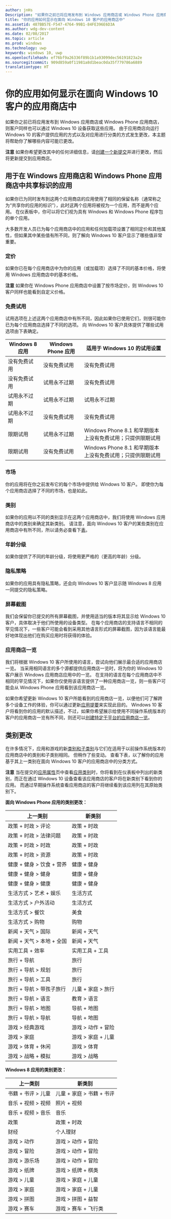 ```yaml
---
author: jnHs
Description: "如果你之前已将应用发布到 Windows 应用商店或 Windows Phone 应用商店，客户同样也可以通过 Windows 10 设备获取这些应用。"
title: "你的应用如何显示在面向 Windows 10 客户的应用商店中"
ms.assetid: 487BB57E-F547-4764-99B1-84FE396E6D3A
ms.author: wdg-dev-content
ms.date: 02/08/2017
ms.topic: article
ms.prod: windows
ms.technology: uwp
keywords: windows 10, uwp
ms.openlocfilehash: ef76bf9a26336f89b1b1a93099dec56191823a2e
ms.sourcegitcommit: 909d859a0f11981a8d1beac0da35f779786a6889
translationtype: HT
---
```

# <a name="how-your-app-appears-in-the-store-for-windows-10-customers"></a>你的应用如何显示在面向 Windows 10 客户的应用商店中


如果你之前已将应用发布到 Windows 应用商店或 Windows Phone 应用商店，则客户同样也可以通过 Windows 10 设备获取这些应用。 由于应用商店向运行 Windows 10 的客户提供应用的方式以及对应用进行分类的方式发生更改，本主题将帮助你了解哪些内容可能已更改。

**注意**  如果你希望更改其中的任何详细信息，请[创建一个新提交](app-submissions.md)并进行更改，然后将更新提交到应用商店。

 

## <a name="apps-that-shared-identity-in-the-windows-store-and-windows-phone-store"></a>用于在 Windows 应用商店和 Windows Phone 应用商店中共享标识的应用


如果你已为同时发布到这两个应用商店的应用使用了相同的保留名称（通常称之为“共享你的应用的标识”），此时这两个应用将被视为一个应用，而不是两个应用。 在仪表板中，你可以将它们视为具有 Windows 和 Windows Phone 程序包的单个应用。

大多数开发人员已为每个应用商店中的应用和任何加载项设置了相同定价和其他属性，但如果其中某些值有所不同，则了解向 Windows 10 客户显示了哪些值非常重要。

### <a name="pricing"></a>定价
如果你已在每个应用商店中为你的应用（或加载项）选择了不同的基本价格，将使用 Windows 应用商店中的基本价格。

**注意**  如果你在 Windows Phone 应用商店中设置了按市场定价，则 Windows 10 客户同样也能看到自定义价格。

### <a name="free-trials"></a>免费试用
试用选项在上述这两个应用商店中有所不同，因此如果你已使用它们，则很可能你已为每个应用商店选择了不同的选项。 向 Windows 10 客户具体提供了哪些试用选项由下表确定。

| Windows 8 应用       | Windows Phone 应用   | 适用于 Windows 10 的试用设置                                                  |
|---------------------|---------------------|-------------------------------------------------------------------------------|
| 没有免费试用       | 没有免费试用       | 没有免费试用                                                                 |
| 没有免费试用       | 试用永不过期 | 没有免费试用                                                                 |
| 试用永不过期 | 试用永不过期 | 试用永不过期                                                           |
| 试用永不过期 | 没有免费试用       | 没有免费试用                                                                 |
| 限期试用  | 试用永不过期 | Windows Phone 8.1 和早期版本上没有免费试用；只提供限期试用 |
| 限期试用  | 没有免费试用       | Windows Phone 8.1 和早期版本上没有免费试用；只提供限期试用 |

### <a name="markets"></a>市场
你的应用将在你之前发布它的每个市场中提供给 Windows 10 客户。 即使你为每个应用商店选择了不同的市场，也是如此。

### <a name="categories"></a>类别
如果你的应用以不同的类别显示在这两个应用商店中，我们将使用 Windows 应用商店中的类别来确定其新类别。 请注意，面向 Windows 10 客户的某些类别在应用商店中有所不同，所以请务必查看下[表](#category-changes)。

### <a name="age-rating"></a>年龄分级
如果你提供了不同的年龄分级，将使用更严格的（更高的年龄）分级。

### <a name="privacy-policy"></a>隐私策略
如果你的应用具有隐私策略，还会向 Windows 10 客户显示随 Windows 8 应用一同提交的隐私策略。

### <a name="screenshots"></a>屏幕截图
我们会保留你已提交的所有屏幕截图，并使用适当的版本将其显示给 Windows 10 客户，具体取决于他们所使用的设备类型。 在每个应用商店的支持语言不相同的罕见情况下，一些客户可能会看到采用其他语言形式的屏幕截图，因为该语言能最好地体现出他们在购买应用时将获得的体验。

### <a name="store-listings"></a>应用商店一览
我们将根据 Windows 10 客户所使用的语言，尝试向他们展示最合适的应用商店一览。 当采用相同语言的多个源都提供应用商店一览时，将为你的 Windows 10 客户展示 Windows 应用商店应用中的一览。 在支持的语言在每个应用商店中不相同的罕见情况下，如果你仅使用该语言提供了一种应用商店一览，则一些客户可能会从 Windows Phone 应用看到该应用商店一览。

如果你希望更新 Windows 10 客户所能看到的应用商店一览，以便他们可了解跨多个设备工作的体验，你可以通过更新[应用提要](create-app-store-listings.md)来实现此目的。 Windows 10 客户将看到你的应用的默认描述，不过，如果你希望展示给使用不同操作系统版本的客户的应用商店一览有所不同，则还可以[创建特定于平台的应用商店一览](create-platform-specific-store-listings.md)。

## <a name="category-changes"></a>类别更改


在许多情况下，应用和游戏的新[类别和子类别](category-and-subcategory-table.md)与它们在适用于以前操作系统版本的应用商店中的类别和子类别相同。 但稍作了些变动。 查看下表，以了解你的应用基于其上一类别在面向 Windows 10 客户的应用商店中的分类方式。

**注意**  当在提交的[应用属性](enter-app-properties.md)页中查看[应用类别](category-and-subcategory-table.md)时，你将看到在仪表板中列出的新类别，而正在通过 Windows 10 设备查看该应用商店的客户将在新类别下看到你的应用。 而通过早期操作系统查看应用商店的客户将继续看到该应用列在其原始类别下。


**面向 Windows Phone 应用的类别更改：**

| 上一类别                       | 新类别                  |
|-----------------------------------------|-------------------------------|
| 政策 + 时政 &gt; 评论   | 政策 + 时政         |
| 政策 + 时政 &gt; 法律问题 | 政策 + 时政         |
| 政策 + 时政 &gt; 时政     | 政策 + 时政         |
| 政策 + 时政 &gt; 资源    | 政策 + 时政         |
| 健康 + 健身 &gt; 饮食 + 营养  | 健康 + 健身              |
| 健康 + 健身 &gt; 健身           | 健康 + 健身              |
| 健康 + 健身 &gt; 健康            | 健康 + 健身              |
| 生活方式 &gt; 艺术 + 娱乐      | 生活方式                     |
| 生活方式 &gt; 户外活动              | 生活方式                     |
| 生活方式 &gt; 餐饮            | 美食                 |
| 生活方式 &gt; 购物                 | 购物                      |
| 新闻 + 天气 &gt; 国际       | 新闻 + 天气                |
| 新闻 + 天气 &gt; 本地 + 全国    | 新闻 + 天气                |
| 实用工具 + 效率                | 实用工具 + 工具             |
| 旅行 + 导航                     | 旅行                        |
| 旅行 + 导航 &gt; 规划       | 旅行                        |
| 旅行 + 导航 &gt; 工具          | 旅行                        |
| 旅行 + 导航 &gt; 带孩子旅行      | 儿童 + 家庭 &gt; 旅行     |
| 旅行 + 导航 &gt; 语言       | 教育 &gt; 语言       |
| 旅行 + 导航 &gt; 地图        | 导航 + 地图             |
| 旅行 + 导航 &gt; 导航     | 导航 + 地图             |
| 游戏 &gt; 经典游戏                     | 游戏 &gt; 动作 + 冒险 |
| 游戏 &gt; 家庭                       | 游戏 &gt; 家庭 + 儿童      |
| 游戏 &gt; 体育 + 休闲          | 游戏 &gt; 体育             |
| 游戏 &gt; 战略 + 模拟        | 游戏 &gt; 战略           |

 

**Windows 8 应用的类别更改：**

| 上一类别           | 新类别                         |
|-----------------------------|--------------------------------------|
| 书籍 + 书评 &gt; 儿童 | 儿童 + 家庭 &gt; 书籍 + 书评 |
| 音乐 + 视频 &gt; 视频   | 照片 + 视频                        |
| 音乐 + 视频 &gt; 音乐   | 音乐                                |
| 政策                  | 政策 + 时政                |
| 财经                     | 个人理财                     |
| 游戏 &gt; 动作           | 游戏 &gt; 动作 + 冒险        |
| 游戏 &gt; 冒险        | 游戏 &gt; 动作 + 冒险        |
| 游戏 &gt; 游乐场           | 游戏 &gt; 动作 + 冒险        |
| 游戏 &gt; 纸牌             | 游戏 &gt; 纸牌 + 棋类              |
| 游戏 &gt; 儿童             | 游戏 &gt; 家庭 + 儿童             |
| 游戏 &gt; 家庭           | 游戏 &gt; 家庭 + 儿童             |
| 游戏 &gt; 拼图           | 游戏 &gt; 拼图 + 益智           |
| 游戏 &gt; 赛车           | 游戏 &gt; 赛车 + 飞行类           |
